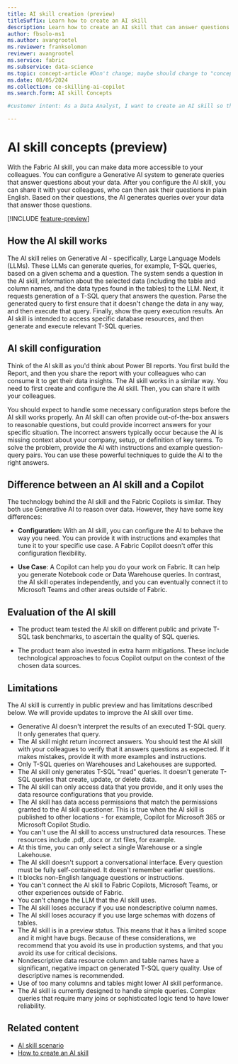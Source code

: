 ```yaml
---
title: AI skill creation (preview)
titleSuffix: Learn how to create an AI skill
description: Learn how to create an AI skill that can answer questions about data.
author: fbsolo-ms1
ms.author: avangrootel
ms.reviewer: franksolomon
reviewer: avangrootel
ms.service: fabric
ms.subservice: data-science
ms.topic: concept-article #Don't change; maybe should change to "conceptual".
ms.date: 08/05/2024
ms.collection: ce-skilling-ai-copilot
ms.search.form: AI skill Concepts

#customer intent: As a Data Analyst, I want to create an AI skill so that I can make it easier for me and my colleagues to get answers from data.

---
```


# AI skill concepts (preview)

With the Fabric AI skill, you can make data more accessible to your colleagues. You can configure a Generative AI system to generate queries that answer questions about your data. After you configure the AI skill, you can share it with your colleagues, who can then ask their questions in plain English. Based on their questions, the AI generates queries over your data that answer those questions.

[!INCLUDE [feature-preview](../includes/feature-preview-note.md)]

## How the AI skill works

The AI skill relies on Generative AI - specifically, Large Language Models (LLMs). These LLMs can generate queries, for example, T-SQL queries, based on a given schema and a question. The system sends a question in the AI skill, information about the selected data (including the table and column names, and the data types found in the tables) to the LLM. Next, it requests generation of a T-SQL query that answers the question. Parse the generated query to first ensure that it doesn't change the data in any way, and then execute that query. Finally, show the query execution results. An AI skill is intended to access specific database resources, and then generate and execute relevant T-SQL queries.

## AI skill configuration

Think of the AI skill as you'd think about Power BI reports. You first build the Report, and then you share the report with your colleagues who can consume it to get their data insights. The AI skill works in a similar way. You need to first create and configure the AI skill. Then, you can share it with your colleagues.

You should expect to handle some necessary configuration steps before the AI skill works properly. An AI skill can often provide out-of-the-box answers to reasonable questions, but could provide incorrect answers for your specific situation. The incorrect answers typically occur because the AI is missing context about your company, setup, or definition of key terms. To solve the problem, provide the AI with instructions and example question-query pairs. You can use these powerful techniques to guide the AI to the right answers.

## Difference between an AI skill and a Copilot

The technology behind the AI skill and the Fabric Copilots is similar. They both use Generative AI to reason over data. However, they have some key differences:

- **Configuration:** With an AI skill, you can configure the AI to behave the way you need. You can provide it with instructions and examples that tune it to your specific use case. A Fabric Copilot doesn't offer this configuration flexibility.

- **Use Case**: A Copilot can help you do your work on Fabric. It can help you generate Notebook code or Data Warehouse queries. In contrast, the AI skill operates independently, and you can eventually connect it to Microsoft Teams and other areas outside of Fabric.

## Evaluation of the AI skill

- The product team tested the AI skill on different public and private T-SQL task benchmarks, to ascertain the quality of SQL queries.

- The product team also invested in extra harm mitigations. These include technological approaches to focus Copilot output on the context of the chosen data sources.

## Limitations

The AI skill is currently in public preview and has limitations described below. We will provide updates to improve the AI skill over time.

- Generative AI doesn't interpret the results of an executed T-SQL query. It only generates that query.
- The AI skill might return incorrect answers. You should test the AI skill with your colleagues to verify that it answers questions as expected. If it makes mistakes, provide it with more examples and instructions.
- Only T-SQL queries on Warehouses and Lakehouses are supported.
- The AI skill only generates T-SQL "read" queries. It doesn't generate T-SQL queries that create, update, or delete data.
- The AI skill can only access data that you provide, and it only uses the data resource configurations that you provide.
- The AI skill has data access permissions that match the permissions granted to the AI skill questioner. This is true when the AI skill is published to other locations - for example, Copilot for Microsoft 365 or Microsoft Copilot Studio.
- You can't use the AI skill to access unstructured data resources. These resources include .pdf, .docx or .txt files, for example.
- At this time, you can only select a single Warehouse or a single Lakehouse.
- The AI skill doesn't support a conversational interface. Every question must be fully self-contained. It doesn't remember earlier questions.
- It blocks non-English language questions or instructions.
- You can't connect the AI skill to Fabric Copilots, Microsoft Teams, or other experiences outside of Fabric.
- You can't change the LLM that the AI skill uses.
- The AI skill loses accuracy if you use nondescriptive column names.
- The AI skill loses accuracy if you use large schemas with dozens of tables.
- The AI skill is in a preview status. This means that it has a limited scope and it might have bugs. Because of these considerations, we recommend that you avoid its use in production systems, and that you avoid its use for critical decisions.
- Nondescriptive data resource column and table names have a significant, negative impact on generated T-SQL query quality. Use of descriptive names is recommended.
- Use of too many columns and tables might lower AI skill performance.
- The AI skill is currently designed to handle simple queries. Complex queries that require many joins or sophisticated logic tend to have lower reliability.

## Related content

- [AI skill scenario](ai-skill-scenario.md)
- [How to create an AI skill](how-to-create-ai-skill.md)